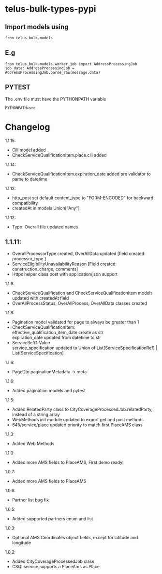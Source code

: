 # telus-bulk-types-pypi

## Import models using

    from telus_bulk.models

## E.g
    from telus_bulk.models.worker_job import AddressProcessingJob
    job_data: AddressProcessingJob = AddressProcessingJob.parse_raw(message.data)

## PYTEST
The .env file must have the PYTHONPATH variable  

    PYTHONPATH=src

# Changelog

1.1.15:
- Clli model added
- CheckServiceQualificationItem.place.clli added 

1.1.14:
- CheckServiceQualificationItem.expiration_date added pre validator to parse to datetime

1.1.12:
- http_post set default content_type to "FORM-ENCODED" for backward compatibility
- createdAt in models Union["Any"]

1.1.12:
- Typo: Overall file updated names

1.1.11:
- 
- OverallProcessorType created, OverAllData updated [field created: processor_type ]
- ServiceEligibilityUnavailabilityReason  [Field created: construction_charge, comments]
- Httpx helper class post with application/json support

1.1.9:
- CheckServiceQualification and CheckServiceQualificationItem models updated with createdAt field
- OverAllProcessStatus, OverAllProcess, OverAllData classes created

1.1.8:
- Pagination model validated for page to always be greater than 1  
- CheckServiceQualificationItem:  
        effective_qualification_item_date  create as str  
        expiration_date updated from datetime to str  
- ServiceRefOrValue  
    service_specification updated to Union of List[ServiceSpecificationRef] | List[ServiceSpecification]

1.1.6:
- PageDto paginationMetadata -> meta

1.1.6:
- Added pagination models and pytest

1.1.5:
- Added RelatedParty class to CityCoverageProcessedJob.relatedParty, instead of a string array
- WebMethods init module updated to export get and post methods
- 645/service/place updated priority to match first PlaceAMS class

1.1.3:
- Added Web Methods

1.1.0:
- Added more AMS fields to PlaceAMS, First demo ready!

1.0.7:
- Added more AMS fields to PlaceAMS

1.0.6:
- Partner list bug fix

1.0.5:
- Added supported partners enum and list  

1.0.3:
- Optional AMS Coordinates object fields, except for latitude and longitude

1.0.2:
- Added CityCoverageProcessedJob class
- CSQI service supports a PlaceAms as Place
